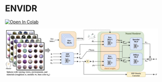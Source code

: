# ENVIDR

[![Open In Colab](https://colab.research.google.com/assets/colab-badge.svg)](https://colab.research.google.com/github/nexuslrf/ENVIDR/blob/main/demo.ipynb)

![img](figs/renderer_overview.jpg)
